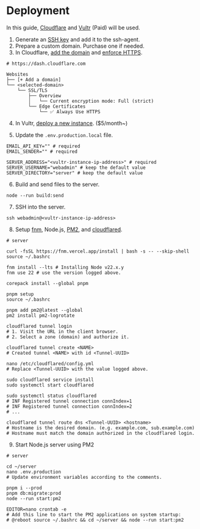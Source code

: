 # Deployment

In this guide, [Cloudflare] and [Vultr] (Paid) will be used.

[Cloudflare]: https://www.cloudflare.com/
[Vultr]: https://www.vultr.com/

1. Generate an [SSH key] and add it to the ssh-agent.
2. Prepare a custom domain. Purchase one if needed.
3. In Cloudflare, [add the domain] and [enforce HTTPS].

[SSH key]: https://docs.github.com/en/authentication/connecting-to-github-with-ssh/generating-a-new-ssh-key-and-adding-it-to-the-ssh-agent
[add the domain]: https://developers.cloudflare.com/fundamentals/setup/manage-domains/add-site/
[enforce HTTPS]: https://developers.cloudflare.com/ssl/edge-certificates/additional-options/always-use-https/

```
# https://dash.cloudflare.com

Websites
├── [+ Add a domain]
└── <selected-domain>
    └── SSL/TLS
        ├── Overview
        │   └── Current encryption mode: Full (strict)
        └── Edge Certificates
            └── ✅ Always Use HTTPS
```

4. In Vultr, [deploy a new instance]. ($5/month~)

[deploy a new instance]: ./vultr.md

5. Update the `.env.production.local` file.

```shell
EMAIL_API_KEY="" # required
EMAIL_SENDER="" # required

SERVER_ADDRESS="<vultr-instance-ip-address>" # required
SERVER_USERNAME="webadmin" # keep the default value
SERVER_DIRECTORY="server" # keep the default value
```

6. Build and send files to the server.

```shell
node --run build:send
```

7. SSH into the server.

```shell
ssh webadmin@<vultr-instance-ip-address>
```

8. Setup [fnm], Node.js, [PM2], and [cloudflared].

[fnm]: https://github.com/Schniz/fnm#readme
[PM2]: https://pm2.keymetrics.io/
[cloudflared]: https://github.com/cloudflare/cloudflared#readme

```shell
# server

curl -fsSL https://fnm.vercel.app/install | bash -s -- --skip-shell
source ~/.bashrc

fnm install --lts # Installing Node v22.x.y
fnm use 22 # use the version logged above.

corepack install --global pnpm

pnpm setup
source ~/.bashrc

pnpm add pm2@latest --global
pm2 install pm2-logrotate

cloudflared tunnel login
# 1. Visit the URL in the client browser.
# 2. Select a zone (domain) and authorize it.

cloudflared tunnel create <NAME>
# Created tunnel <NAME> with id <Tunnel-UUID>

nano /etc/cloudflared/config.yml
# Replace <Tunnel-UUID> with the value logged above.

sudo cloudflared service install
sudo systemctl start cloudflared

sudo systemctl status cloudflared
# INF Registered tunnel connection connIndex=1
# INF Registered tunnel connection connIndex=2
# ...

cloudflared tunnel route dns <Tunnel-UUID> <hostname>
# Hostname is the desired domain. (e.g. example.com, sub.example.com)
# Hostname must match the domain authorized in the cloudflared login.
```

9. Start Node.js server using PM2

```shell
# server

cd ~/server
nano .env.production
# Update environment variables according to the comments.

pnpm i --prod
pnpm db:migrate:prod
node --run start:pm2

EDITOR=nano crontab -e
# Add this line to start the PM2 applications on system startup:
# @reboot source ~/.bashrc && cd ~/server && node --run start:pm2
```
